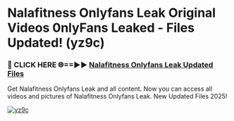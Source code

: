 # Nalafitness Onlyfans Leak Original Videos 0nlyFans Leaked - Files Updated! (yz9c)

<h3>🔴 CLICK HERE 🌐==►► <a href="https://best4dudes.click/HH4t6V" rel="nofollow">Nalafitness Onlyfans Leak Updated Files</a></h3>

Get Nalafitness Onlyfans Leak and all content. Now you can access all videos and pictures of Nalafitness Onlyfans Leak. New Updated Files 2025!

[![yz9c](https://github.com/user-attachments/assets/8c521d6e-e6e3-4a75-9320-d58ab9d79d5b)](https://best4dudes.click/HH4t6V)
